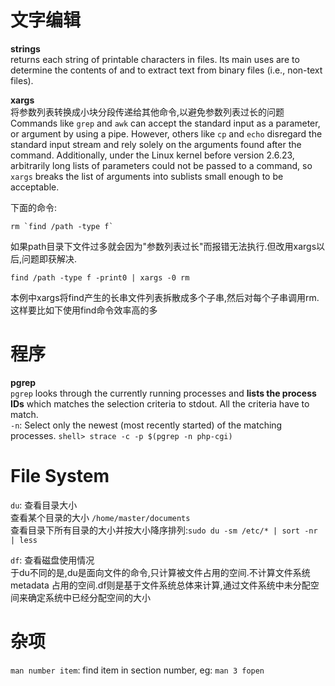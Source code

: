 # 文字编辑
**strings**  
returns each string of printable characters in files. Its main uses are to determine the contents of and to extract text from binary files (i.e., non-text files).


**xargs**  
将参数列表转换成小块分段传递给其他命令,以避免参数列表过长的问题  
Commands like `grep` and `awk` can accept the standard input as a parameter, or argument by using a pipe. 
However, others like `cp` and `echo` disregard the standard input stream and rely solely on the arguments found after the command. 
Additionally, under the Linux kernel before version 2.6.23, arbitrarily long lists of parameters could not be passed to a command, 
so `xargs` breaks the list of arguments into sublists small enough to be acceptable.

下面的命令:  
	
	rm `find /path -type f`
如果path目录下文件过多就会因为"参数列表过长"而报错无法执行.但改用xargs以后,问题即获解决.

	find /path -type f -print0 | xargs -0 rm
本例中xargs将find产生的长串文件列表拆散成多个子串,然后对每个子串调用rm.这样要比如下使用find命令效率高的多

# 程序
**pgrep**  
`pgrep` looks through the currently running processes and **lists the process IDs** which matches the selection criteria to stdout. All the criteria have to match.  
`-n`: Select only the newest (most recently started) of the matching processes.
`shell> strace -c -p $(pgrep -n php-cgi)`

# File System
`du`: 查看目录大小  
查看某个目录的大小 `/home/master/documents`  
查看目录下所有目录的大小并按大小降序排列:`sudo du -sm /etc/* | sort -nr | less`

`df`: 查看磁盘使用情况  
于du不同的是,du是面向文件的命令,只计算被文件占用的空间.不计算文件系统metadata 占用的空间.df则是基于文件系统总体来计算,通过文件系统中未分配空间来确定系统中已经分配空间的大小

# 杂项
`man number item`: find item in section number, eg: `man 3 fopen`

